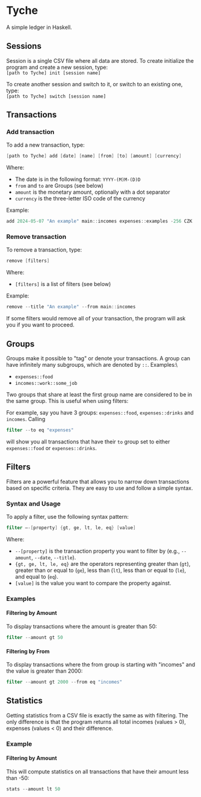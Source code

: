# Tyche
A simple ledger in Haskell.

## Sessions
Session is a single CSV file where all data are stored.
To create initialize the program and create a new session, type:\
`[path to Tyche] init [session name]`

To create another session and switch to it, or switch to an existing one, type:\
`[path to Tyche] switch [session name]`


## Transactions
### Add transaction
To add a new transaction, type:
```powershell
[path to Tyche] add [date] [name] [from] [to] [amount] [currency]
```

Where:
- The date is in the following format: `YYYY-(M)M-(D)D`
- `from` and `to` are Groups (see below)
- `amount` is the monetary amount, optionally with a dot separator
- `currency` is the three-letter ISO code of the currency

Example:
```powershell
add 2024-05-07 "An example" main::incomes expenses::examples -256 CZK
```


### Remove transaction
To remove a transaction, type:
```powershell
remove [filters]
```

Where:
- `[filters]` is a list of filters (see below)

Example:
```powershell
remove --title "An example" --from main::incomes
```

If some filters would remove all of your transaction, the program will ask you if you
want to proceed.


## Groups
Groups make it possible to "tag" or denote your transactions. A group can have infinitely many
subgroups, which are denoted by `::`. Examples:\
- `expenses::food`
- `incomes::work::some_job`

Two groups that share at least the first group name are considered to be in the same group.
This is useful when using filters:

For example, say you have 3 groups: `expenses::food`, `expenses::drinks` and `incomes`. Calling
```powershell
filter --to eq "expenses"
```
will show you all transactions that have their `to` group set to either `expenses::food` or `expenses::drinks`.

## Filters
Filters are a powerful feature that allows you to narrow down transactions based on specific criteria. They are easy to use and follow a simple syntax.

### Syntax and Usage
To apply a filter, use the following syntax pattern:
```powershell
filter –-[property] {gt, ge, lt, le, eq} [value]
```
Where:
- `--[property]` is the transaction property you want to filter by (e.g., `--amount`, `--date`, `--title`).
- `{gt, ge, lt, le, eq}` are the operators representing greater than (`gt`), greater than or equal to (`ge`), less than (`lt`), less than or equal to (`le`), and equal to (`eq`).
- `[value]` is the value you want to compare the property against.

### Examples
#### Filtering by Amount
To display transactions where the amount is greater than 50:

```powershell
filter --amount gt 50
```

#### Filtering by From
To display transactions where the from group is starting with "incomes" and the value is greater than 2000:

```powershell
filter --amount gt 2000 --from eq "incomes"
```

## Statistics
Getting statistics from a CSV file is exactly the same as with filtering.
The only difference is that the program returns all total incomes (values > 0), expenses
(values < 0) and their difference.

### Example
#### Filtering by Amount
This will compute statistics on all transactions that have their amount less than -50:

```powershell
stats --amount lt 50
```